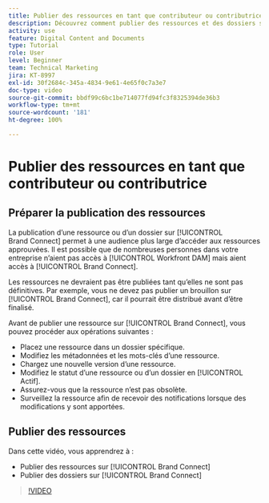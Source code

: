 ```yaml
---
title: Publier des ressources en tant que contributeur ou contributrice
description: Découvrez comment publier des ressources et des dossiers sur [!UICONTROL Brand Connect] dans [!UICONTROL Workfront DAM].
activity: use
feature: Digital Content and Documents
type: Tutorial
role: User
level: Beginner
team: Technical Marketing
jira: KT-8997
exl-id: 30f2684c-345a-4834-9e61-4e65f0c7a3e7
doc-type: video
source-git-commit: bbdf99c6bc1be714077fd94fc3f8325394de36b3
workflow-type: tm+mt
source-wordcount: '181'
ht-degree: 100%

---
```


# Publier des ressources en tant que contributeur ou contributrice

## Préparer la publication des ressources

La publication d’une ressource ou d’un dossier sur [!UICONTROL Brand Connect] permet à une audience plus large d’accéder aux ressources approuvées. Il est possible que de nombreuses personnes dans votre entreprise n’aient pas accès à [!UICONTROL Workfront DAM] mais aient accès à [!UICONTROL Brand Connect].

Les ressources ne devraient pas être publiées tant qu’elles ne sont pas définitives. Par exemple, vous ne devez pas publier un brouillon sur [!UICONTROL Brand Connect], car il pourrait être distribué avant d’être finalisé.

Avant de publier une ressource sur [!UICONTROL Brand Connect], vous pouvez procéder aux opérations suivantes :

* Placez une ressource dans un dossier spécifique.
* Modifiez les métadonnées et les mots-clés d’une ressource.
* Chargez une nouvelle version d’une ressource.
* Modifiez le statut d’une ressource ou d’un dossier en [!UICONTROL Actif].
* Assurez-vous que la ressource n’est pas obsolète.
* Surveillez la ressource afin de recevoir des notifications lorsque des modifications y sont apportées.

## Publier des ressources

Dans cette vidéo, vous apprendrez à :

* Publier des ressources sur [!UICONTROL Brand Connect]
* Publier des dossiers sur [!UICONTROL Brand Connect]

>[!VIDEO](https://video.tv.adobe.com/v/335257/?quality=12&learn=on&enablevpops=1)
